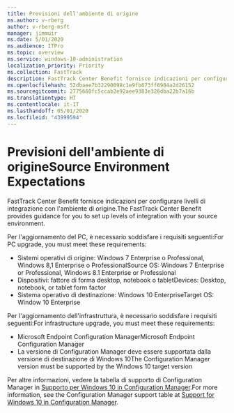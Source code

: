 ```yaml
---
title: Previsioni dell'ambiente di origine
ms.author: v-rberg
author: v-rberg-msft
manager: jimmuir
ms.date: 5/01/2020
ms.audience: ITPro
ms.topic: overview
ms.service: windows-10-administration
localization_priority: Priority
ms.collection: FastTrack
description: FastTrack Center Benefit fornisce indicazioni per configurare livelli di integrazione con l'ambiente di origine per la distribuzione di Windows 10.
ms.openlocfilehash: 52dbaee7b32290098c1e9fb873ff6984a2d26152
ms.sourcegitcommit: 2775660fc5ccab2e92aee9383e326dba22b7a16b
ms.translationtype: HT
ms.contentlocale: it-IT
ms.lasthandoff: 05/01/2020
ms.locfileid: "43999594"
---
```

# <a name="source-environment-expectations"></a><span data-ttu-id="6fa38-103">Previsioni dell'ambiente di origine</span><span class="sxs-lookup"><span data-stu-id="6fa38-103">Source Environment Expectations</span></span>

<span data-ttu-id="6fa38-104">FastTrack Center Benefit fornisce indicazioni per configurare livelli di integrazione con l'ambiente di origine.</span><span class="sxs-lookup"><span data-stu-id="6fa38-104">The FastTrack Center Benefit provides guidance for you to set up levels of integration with your source environment.</span></span>
  
<span data-ttu-id="6fa38-105">Per l'aggiornamento del PC, è necessario soddisfare i requisiti seguenti:</span><span class="sxs-lookup"><span data-stu-id="6fa38-105">For PC upgrade, you must meet these requirements:</span></span>

- <span data-ttu-id="6fa38-106">Sistemi operativi di origine: Windows 7 Enterprise o Professional, Windows 8,1 Enterprise o Professional</span><span class="sxs-lookup"><span data-stu-id="6fa38-106">Source OS: Windows 7 Enterprise or Professional, Windows 8.1 Enterprise or Professional</span></span>
- <span data-ttu-id="6fa38-107">Dispositivi: fattore di forma desktop, notebook o tablet</span><span class="sxs-lookup"><span data-stu-id="6fa38-107">Devices: Desktop, notebook, or tablet form factor</span></span>
- <span data-ttu-id="6fa38-108">Sistema operativo di destinazione: Windows 10 Enterprise</span><span class="sxs-lookup"><span data-stu-id="6fa38-108">Target OS: Window 10 Enterprise</span></span>

<span data-ttu-id="6fa38-109">Per l'aggiornamento dell'infrastruttura, è necessario soddisfare i requisiti seguenti:</span><span class="sxs-lookup"><span data-stu-id="6fa38-109">For infrastructure upgrade, you must meet these requirements:</span></span>   

- <span data-ttu-id="6fa38-110">Microsoft Endpoint Configuration Manager</span><span class="sxs-lookup"><span data-stu-id="6fa38-110">Microsoft Endpoint Configuration Manager</span></span>  
- <span data-ttu-id="6fa38-111">La versione di Configuration Manager deve essere supportata dalla versione di destinazione di Windows 10</span><span class="sxs-lookup"><span data-stu-id="6fa38-111">The Configuration Manager version must be supported by the Windows 10 target version</span></span>

<span data-ttu-id="6fa38-112">Per altre informazioni, vedere la tabella di supporto di Configuration Manager in [Supporto per Windows 10 in Configuration Manager](https://docs.microsoft.com/sccm/core/plan-design/configs/support-for-windows-10).</span><span class="sxs-lookup"><span data-stu-id="6fa38-112">For more information, see the Configuration Manager support table at [Support for Windows 10 in Configuration Manager](https://docs.microsoft.com/sccm/core/plan-design/configs/support-for-windows-10).</span></span>
  